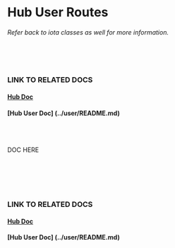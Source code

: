 # Hub User Routes
###### Refer back to iota classes as well for more information.
<br><br>

### LINK TO RELATED DOCS
#### [Hub Doc](../README.md)
#### [Hub User Doc] (../user/README.md)
<br><br>

DOC HERE

<br><br><br><br>

### LINK TO RELATED DOCS
#### [Hub Doc](../README.md)
#### [Hub User Doc] (../user/README.md)